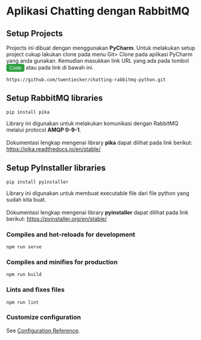 # Aplikasi Chatting dengan RabbitMQ

## Setup Projects

Projects ini dibuat dengan menggunakan <b>PyCharm</b>. Untuk melakukan setup project cukup lakukan clone pada menu Git>
Clone pada aplikasi PyCharm yang anda gunakan. Kemudian masukkan link URL yang ada pada
tombol <button style="background-color:#2ea043; border:2px solid #2ea043; border-radius: 5px; color: white">
Code</button> atau pada link di bawah ini.

```
https://github.com/twentiecker/chatting-rabbitmq-python.git
```

## Setup RabbitMQ libraries

```
pip install pika
```

Library ini digunakan untuk melakukan komunikasi dengan RabbitMQ melalui protocol <b>AMQP 0-9-1</b>. <br/><br/>
Dokumentasi lengkap mengenai library <b>pika</b> dapat dilihat pada link berikut: https://pika.readthedocs.io/en/stable/

## Setup PyInstaller libraries

```
pip install pyinstaller
```

Library ini digunakan untuk membuat executable file dari file python yang sudah kita buat. <br/><br>
Dokumentasi lengkap mengenai library <b>pyinstaller</b> dapat dilihat pada link
berikut: https://pyinstaller.org/en/stable/

### Compiles and hot-reloads for development

```
npm run serve
```

### Compiles and minifies for production

```
npm run build
```

### Lints and fixes files

```
npm run lint
```

### Customize configuration

See [Configuration Reference](https://cli.vuejs.org/config/).
